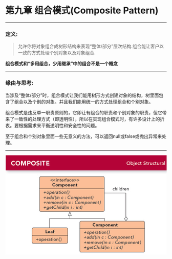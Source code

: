 # 第九章 组合模式(Composite Pattern)
---

### 定义:
> 允许你将对象组合成树形结构来表现“整体/部分”层次结构.组合能让客户以一致的方式处理个别对象以及对象组合.

**组合模式和“多用组合，少用继承”中的组合不是一个概念**

---

### 缘由与思考:

当涉及“整体/部分”时，组合模式让我们能用树形方式创建对象的结构，树里面包含了组合以及个别的对象。并且我们能用统一的方式处理组合和个别对象。

组合模式是违反单一职责原则的，它即让有组合的职责和个别对象的职责，但它带来了一致性的处理方式（即透明性），所以在实现组合模式时，有许多设计上的折衷。要根据需求来平衡透明性和安全性的问题。

至于组合和个别对象里面一些无意义的方法，可以返回null或false或抛出异常来处理。

---

![Composite](./Composite.jpg)
